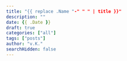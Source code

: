 ```yaml
---
title: "{{ replace .Name "-" " " | title }}"
description: ""
date: {{ .Date }}
draft: true
categories: ["all"]
tags: ["posts"]
author: "v.K."
searchHidden: false
---
```


